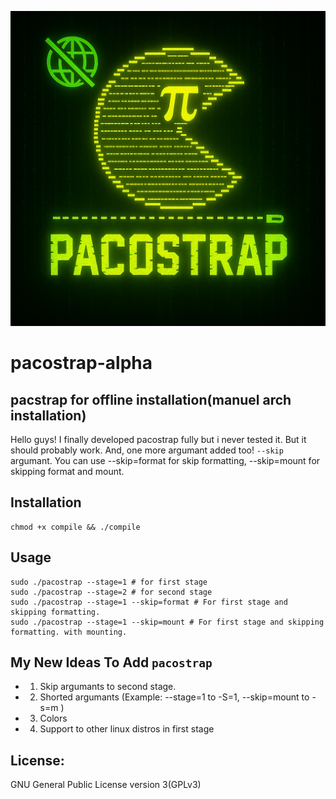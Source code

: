 ![pacostrap logo](pacostrap.png)

# pacostrap-alpha
## pacstrap for offline installation(manuel arch installation)

Hello guys!
I finally developed pacostrap fully but i never tested it. But it should probably work.
And, one more argumant added too! `--skip` argumant.
You can use --skip=format for skip formatting, --skip=mount for skipping format and mount.

## Installation
```any linux shell
chmod +x compile && ./compile
```

## Usage
```any linux shell
sudo ./pacostrap --stage=1 # for first stage
sudo ./pacostrap --stage=2 # for second stage
sudo ./pacostrap --stage=1 --skip=format # For first stage and skipping formatting.
sudo ./pacostrap --stage=1 --skip=mount # For first stage and skipping formatting. with mounting.
```

## My New Ideas To Add `pacostrap`
- 1. Skip argumants to second stage.
- 2. Shorted argumants (Example: --stage=1 to -S=1, --skip=mount to -s=m )
- 3. Colors
- 4. Support to other linux distros in first stage

## License:
GNU General Public License version 3(GPLv3)
